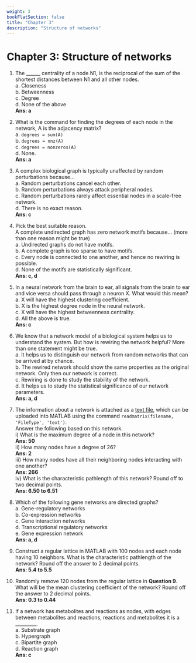 ```yaml
---
weight: 3
bookFlatSection: false
title: "Chapter 3"
description: "Structure of networks"
---
```


# Chapter 3: Structure of networks

1.  The ______ centrality of a node N1, is the reciprocal of the sum of the shortest distances between N1 and all other nodes.  
a.  Closeness  
b.  Betweenness  
c.  Degree  
d.  None of the above  
**Ans: a**

2.  What is the command for finding the degrees of each node in the network, A is the adjacency matrix?  
a.  `degrees = sum(A)`  
b.  `degrees = nnz(A)`  
c.  `degrees = nonzeros(A)`  
d.  None.  
**Ans: a**

3.  A complex biological graph is typically unaffected by random perturbations because…  
a.  Random perturbations cancel each other.  
b.  Random perturbations always attack peripheral nodes.  
c.  Random perturbations rarely affect essential nodes in a scale-free network.  
d.  There is no exact reason.  
**Ans: c**

4.  Pick the best suitable reason.  
A complete undirected graph has zero network motifs because… (more than one reason might be true)  
a.  Undirected graphs do not have motifs.  
b.  A complete graph is too sparse to have motifs.  
c.  Every node is connected to one another, and hence no rewiring is possible.  
d.  None of the motifs are statistically significant.  
**Ans: c, d**

5.  In a neural network from the brain to ear, all signals from the brain to ear and vice versa should pass through a neuron X. What would this mean?  
a.  X will have the highest clustering coefficient.  
b.  X is the highest degree node in the neural network.  
c.  X will have the highest betweenness centrality.  
d.  All the above is true.  
**Ans: c**

6.  We know that a network model of a biological system helps us to understand the system. But how is rewiring the network helpful? More than one statement might be true.  
a.  It helps us to distinguish our network from random networks that can be arrived at by chance.  
b.  The rewired network should show the same properties as the original network. Only then our network is correct.  
c.  Rewiring is done to study the stability of the network.  
d.  It helps us to study the statistical significance of our network parameters.  
**Ans: a, d**

7.  The information about a network is attached as a [text file](bio-diseasome.mtx), which can be uploaded into MATLAB using the command `readmatrix(filename, 'FileType', 'text')`.  
Answer the following based on this network.   
i)  What is the maximum degree of a node in this network?  
**Ans: 50**  
ii) How many nodes have a degree of 26?  
**Ans: 2**  
iii)    How many nodes have all their neighboring nodes interacting with one another?  
**Ans: 266**  
iv) What is the characteristic pathlength of this network? Round off to two decimal points.  
**Ans: 6.50 to 6.51**

8.  Which of the following gene networks are directed graphs?  
a.  Gene-regulatory networks  
b.  Co-expression networks  
c.  Gene interaction networks  
d.  Transcriptional regulatory networks  
e.  Gene expression network  
**Ans: a, d**

9.  Construct a regular lattice in MATLAB with 100 nodes and each node having 10 neighbors. What is the characteristic pathlength of the network? Round off the answer to 2 decimal points.  
**Ans: 5.4 to 5.5**

10.  Randomly remove 120 nodes from the regular lattice in **Question 9**. What will be the mean clustering coefficient of the network? Round off the answer to 2 decimal points.  
**Ans: 0.3 to 0.44**

11.  If a network has metabolites and reactions as nodes, with edges between metabolites and reactions, reactions and metabolites it is a _________.  
a.  Substrate graph  
b.  Hypergraph  
c.  Bipartite graph  
d.  Reaction graph  
**Ans: c**